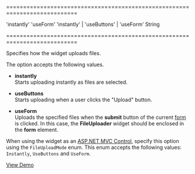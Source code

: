 <!--**
/*-------------------------------------------
    Auto-generated file. Do not modify.
-------------------------------------------

**-->
===========================================================================
<!--default-->'instantly'<!--/default-->
<!--custom_default_for_Internet_Explorer_9_and_10-->'useForm'<!--/custom_default_for_Internet_Explorer_9_and_10-->
<!--acceptValues-->'instantly' | 'useButtons' | 'useForm'<!--/acceptValues-->
<!--type-->String<!--/type-->
===========================================================================

<!--shortDescription-->
Specifies how the widget uploads files.
<!--/shortDescription-->

<!--fullDescription-->
The option accepts the following values.

- **instantly**  
 Starts uploading instantly as files are selected.

- **useButtons**  
 Starts uploading when a user clicks the "Upload" button.

- **useForm**  
 Uploads the specified files when the **submit** button of the current [form](http://www.w3schools.com/htmL/html_forms.asp) is clicked. In this case, the **FileUploader** widget should be enclosed in the **form** element.

When using the widget as an [ASP.NET MVC Control](/Documentation/Guide/ASP.NET_MVC_Controls/Fundamentals/), specify this option using the `FileUploadMode` enum. This enum accepts the following values: `Instantly`, `UseButtons` and `UseForm`.

<a href="https://js.devexpress.com/Demos/WidgetsGallery/Demo/File_Uploader/FileUploading/jQuery/Light/" class="button orange small fix-width-155" style="margin-right: 5px" target="_blank">View Demo</a>
<!--/fullDescription-->